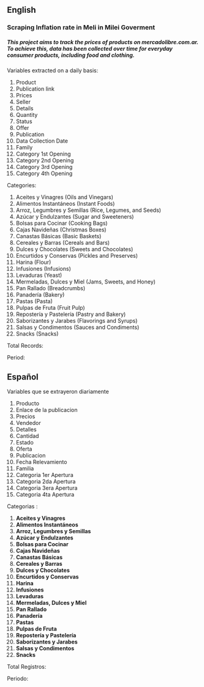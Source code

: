 ## English

### Scraping Inflation rate in Meli in Milei Goverment

##### This project aims to track the prices of products on mercadolibre.com.ar. To achieve this, data has been collected over time for everyday consumer products, including food and clothing.

Variables extracted on a daily basis:

1. Product
2. Publication link
3. Prices
4. Seller
5. Details
6. Quantity
7. Status
8. Offer
9. Publication
10. Data Collection Date
11. Family
12. Category 1st Opening
13. Category 2nd Opening
14. Category 3rd Opening
15. Category 4th Opening

Categories:

1. Aceites y Vinagres (Oils and Vinegars)
2. Alimentos Instantáneos (Instant Foods)
3. Arroz, Legumbres y Semillas (Rice, Legumes, and Seeds)
4. Azúcar y Endulzantes (Sugar and Sweeteners)
5. Bolsas para Cocinar (Cooking Bags)
6. Cajas Navideñas (Christmas Boxes)
7. Canastas Básicas (Basic Baskets)
8. Cereales y Barras (Cereals and Bars)
9. Dulces y Chocolates (Sweets and Chocolates)
10. Encurtidos y Conservas (Pickles and Preserves)
11. Harina (Flour)
12. Infusiones (Infusions)
13. Levaduras (Yeast)
14. Mermeladas, Dulces y Miel (Jams, Sweets, and Honey)
15. Pan Rallado (Breadcrumbs)
16. Panadería (Bakery)
17. Pastas (Pasta)
18. Pulpas de Fruta (Fruit Pulp)
19. Repostería y Pastelería (Pastry and Bakery)
20. Saborizantes y Jarabes (Flavorings and Syrups)
21. Salsas y Condimentos (Sauces and Condiments)
22. Snacks (Snacks)

Total Records: 

Period:


## Español

Variables que se extrayeron diariamente

1. Producto 
2. Enlace de la publicacion
3. Precios
4. Vendedor
5. Detalles
6. Cantidad
7. Estado
8. Oferta
9. Publicacion
10. Fecha Relevamiento
11. Familia
12. Categoria 1er Apertura
13. Categoria 2da Apertura
14. Categoria 3era Apertura
15. Categoria 4ta Apertura

Categorias :

1. **Aceites y Vinagres**
2. **Alimentos Instantáneos**
3. **Arroz, Legumbres y Semillas**
4. **Azúcar y Endulzantes**
5. **Bolsas para Cocinar**
6. **Cajas Navideñas**
7. **Canastas Básicas**
8. **Cereales y Barras**
9. **Dulces y Chocolates**
10. **Encurtidos y Conservas**
11. **Harina**
12. **Infusiones**
13. **Levaduras**
14. **Mermeladas, Dulces y Miel**
15. **Pan Rallado**
16. **Panadería**
17. **Pastas**
18. **Pulpas de Fruta**
19. **Repostería y Pastelería**
20. **Saborizantes y Jarabes**
21. **Salsas y Condimentos**
22. **Snacks**

Total Registros:

Periodo:


